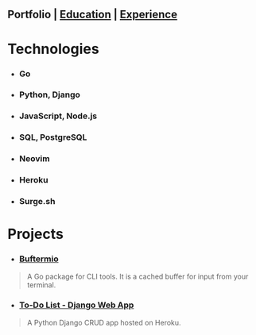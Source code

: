 ## Portfolio | [Education](https://skovranek.github.io//education.html) | [Experience](https://skovranek.github.io//experience.html)

# Technologies
- ### Go
- ### Python, Django
- ### JavaScript, Node.js
- ### SQL, PostgreSQL
- ### Neovim
- ### Heroku
- ### Surge.sh

# Projects
- ### [Buftermio](https://pkg.go.dev/github.com/skovranek/buftermio)
> A Go package for CLI tools. It is a cached buffer for input from your terminal.
- ### [To-Do List - Django Web App](https://django-todos-7caa0bc186c8.herokuapp.com/)
> A Python Django CRUD app hosted on Heroku.
